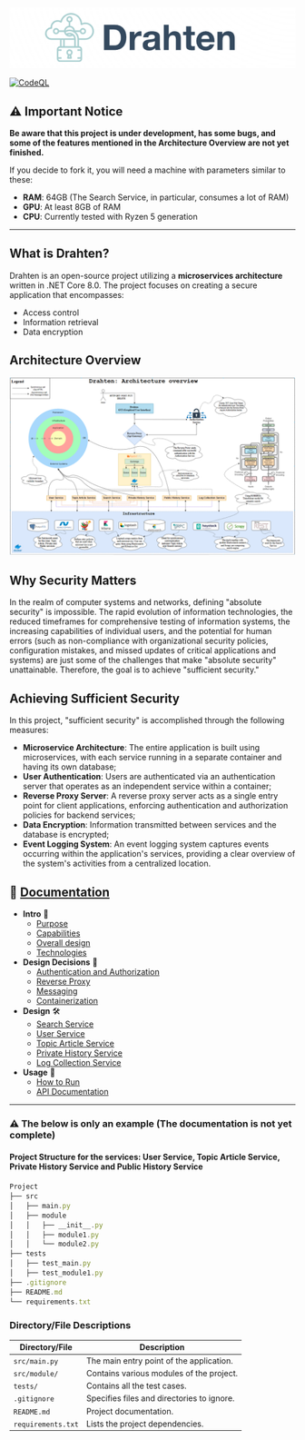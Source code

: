 <p align="center">
    <img src="https://raw.githubusercontent.com/JivkoSp/Drahten/master/Assets/logo2.PNG" alt="Logo" width="600">
</p>

[![CodeQL](https://github.com/jivkosp/Drahten/workflows/CodeQL/badge.svg)](https://github.com/jivkosp/Drahten/actions/workflows/codeql.yml)

## ⚠️ Important Notice

**Be aware that this project is under development, has some bugs, and some of the features mentioned in the Architecture Overview are not yet finished.**

If you decide to fork it, you will need a machine with parameters similar to these:

- **RAM**: 64GB (The Search Service, in particular, consumes a lot of RAM)
- **GPU**: At least 8GB of RAM
- **CPU**: Currently tested with Ryzen 5 generation

---

## What is Drahten?

Drahten is an open-source project utilizing a **microservices architecture** written in .NET Core 8.0. The project focuses on creating a secure application that encompasses:
- Access control
- Information retrieval
- Data encryption

## Architecture Overview

![Architecture Overview](https://raw.githubusercontent.com/JivkoSp/Drahten/master/Assets/ArchitectureOverview.PNG)

## Why Security Matters

In the realm of computer systems and networks, defining "absolute security" is impossible. The rapid evolution of information technologies, the reduced timeframes for comprehensive testing of information systems, the increasing capabilities of individual users, and the potential for human errors (such as non-compliance with organizational security policies, configuration mistakes, and missed updates of critical applications and systems) are just some of the challenges that make "absolute security" unattainable. Therefore, the goal is to achieve "sufficient security."

## Achieving Sufficient Security

In this project, "sufficient security" is accomplished through the following measures:

- **Microservice Architecture**: The entire application is built using microservices, with each service running in a separate container and having its own database;
- **User Authentication**: Users are authenticated via an authentication server that operates as an independent service within a container;
- **Reverse Proxy Server**: A reverse proxy server acts as a single entry point for client applications, enforcing authentication and authorization policies for backend services;
- **Data Encryption**: Information transmitted between services and the database is encrypted;
- **Event Logging System**: An event logging system captures events occurring within the application's services, providing a clear overview of the system's activities from a centralized location.

<h2>📖 <a href="https://jivkosp.github.io/Drahten/" target="_blank">Documentation</a></h2>

* **Intro** 📜
    - [Purpose](Docs/intro-purpose.md)
    - [Capabilities](Docs/intro-capabilities.md)
    - [Overall design](Docs/intro-design.md)
    - [Technologies](Docs/intro-technologies.md)
* **Design Decisions** 🧩
  - [Authentication and Authorization](Docs/design-decision-authentication-and-authorization.md)
  -  [Reverse Proxy](Docs/design-decision-reverse-proxy.md)
  -  [Messaging](Docs/design-decision-messaging.md)
  -  [Containerization](Docs/design-decision-containerization.md)
* **Design** 🛠️
    - [Search Service](Docs/design-search-service.md)
    - [User Service](Docs/design-user-service.md)
    - [Topic Article Service](Docs/design-topicarticle-service.md)
    - [Private History Service](Docs/design-privatehistory-service.md)
    - [Log Collection Service](Docs/design-logcollection-service.md)
* **Usage** 🚀
   - [How to Run](Docs/usage-how-to-run.md)
   - [API Documentation](Docs/usage-api-documentation.md)

---

### ⚠️ The below is only an example (The documentation is not yet complete)

#### Project Structure for the services: User Service, Topic Article Service, Private History Service and Public History Service 

```js
Project
├── src
│   ├── main.py
│   ├── module
│   │   ├── __init__.py
│   │   ├── module1.py
│   │   └── module2.py
├── tests
│   ├── test_main.py
│   ├── test_module1.py
├── .gitignore
├── README.md
└── requirements.txt
```

### Directory/File Descriptions

| Directory/File        | Description                           |
|-----------------------|---------------------------------------|
| `src/main.py`         | The main entry point of the application. |
| `src/module/`         | Contains various modules of the project. |
| `tests/`              | Contains all the test cases.           |
| `.gitignore`          | Specifies files and directories to ignore. |
| `README.md`           | Project documentation.                 |
| `requirements.txt`    | Lists the project dependencies.        |

